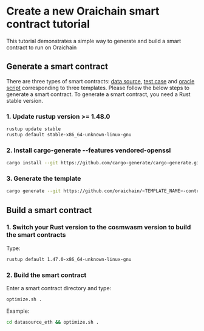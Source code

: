 # Create a new Oraichain smart contract tutorial

This tutorial demonstrates a simple way to generate and build a smart contract to run on Oraichain

## Generate a smart contract

There are three types of smart contracts: [data source](https://github.com/oraichain/datasource-contract-template.git), [test case](https://github.com/oraichain/testcase-contract-template.git) and [oracle script](https://github.com/oraichain/oscript-contract-template.git) corresponding to three templates. Please follow the below steps to generate a smart contract. To generate a smart contract, you need a Rust stable version.

### 1. Update rustup version >= 1.48.0

```bash
rustup update stable
rustup default stable-x86_64-unknown-linux-gnu
```

### 2. Install cargo-generate --features vendored-openssl

```bash
cargo install --git https://github.com/cargo-generate/cargo-generate.git --features vendored-openssl
```

### 3. Generate the template

```bash
cargo generate --git https://github.com/oraichain/<TEMPLATE_NAME>-contract-template.git --name <PROJECT_NAME> --force
```

## Build a smart contract

### 1. Switch your Rust version to the cosmwasm version to build the smart contracts

Type:

```bash
rustup default 1.47.0-x86_64-unknown-linux-gnu
```

### 2. Build the smart contract

Enter a smart contract directory and type:

```bash
optimize.sh .
```

Example:

```bash
cd datasource_eth && optimize.sh .
```